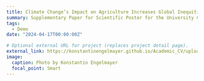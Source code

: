 ```yaml
---
title: Climate Change’s Impact on Agriculture Increases Global Inequities
summary: Supplementary Paper for Scientific Poster for the University Course "Global Change"
tags:
  - Demo
date: "2024-04-17T00:00:00Z"

# Optional external URL for project (replaces project detail page).
external_link: https://konstantinengelmayer.github.io/Academic_CV/uploads/global_change.pdf
image:
  caption: Photo by Konstantin Engelmayer
  focal_point: Smart
---
```

